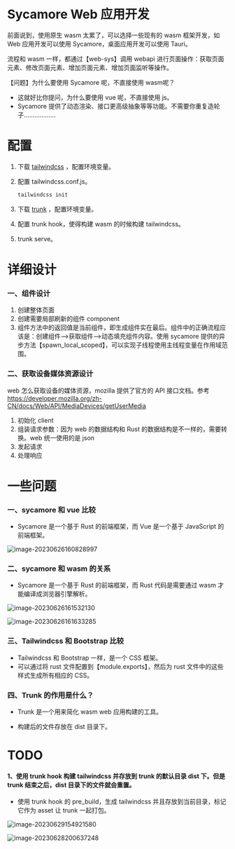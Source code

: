 # Sycamore Web 应用开发

前面说到，使用原生 wasm 太累了，可以选择一些现有的 wasm 框架开发，如 Web 应用开发可以使用 Sycamore，桌面应用开发可以使用 Tauri。

流程和 wasm 一样，都通过【web-sys】调用 webapi 进行页面操作：获取页面元素、修改页面元素、增加页面元素、增加页面监听等操作。



【问题】为什么要使用 Sycamore 呢，不直接使用 wasm呢？

* 这就好比你提问，为什么要使用 vue 呢，不直接使用 js。
* Sycamore 提供了动态渲染、接口更高级抽象等等功能。不需要你重复造轮子..................



# 配置

1. 下载 [tailwindcss](https://github.com/tailwindlabs/tailwindcss/releases/tag/v3.3.2) ，配置环境变量。

2. 配置 tailwindcss.conf.js。

   ```bash
   tailwindcss init
   ```

3. 下载 [trunk](https://github.com/thedodd/trunk/releases) ，配置环境变量。

4. 配置 trunk hook，使得构建 wasm 的时候构建 tailwindcss。

5. trunk serve。





# 详细设计

### 一、组件设计

1. 创建整体页面
2. 创建需要局部刷新的组件 component
3. 组件方法中的返回值是当前组件，即生成组件实在最后。组件中的正确流程应该是：创建组件-->获取组件-->动态填充组件内容。使用 sycamore 提供的异步方法【spawn_local_scoped】，可以实现子线程使用主线程变量在作用域范围。



### 二、获取设备媒体资源设计

web 怎么获取设备的媒体资源，mozilla 提供了官方的 API 接口文档。参考 https://developer.mozilla.org/zh-CN/docs/Web/API/MediaDevices/getUserMedia

1.  初始化 client
2. 组装请求参数：因为 web 的数据结构和 Rust 的数据结构是不一样的，需要转换。web 统一使用的是 json
3. 发起请求
4. 处理响应





# 一些问题

### 一、sycamore 和 vue 比较

* Sycamore 是一个基于 Rust 的前端框架，而 Vue 是一个基于 JavaScript 的前端框架。

![image-20230626160828997](https://note-1305755407.cos.ap-nanjing.myqcloud.com/note/image-20230626160828997.png)





### 二、sycamore 和 wasm 的关系

* Sycamore 是一个基于 Rust 的前端框架，而 Rust 代码是需要通过 wasm 才能编译成浏览器引擎解析。

![image-20230626161532130](https://note-1305755407.cos.ap-nanjing.myqcloud.com/note/image-20230626161532130.png)



![image-20230626161633285](https://note-1305755407.cos.ap-nanjing.myqcloud.com/note/image-20230626161633285.png)



### 三、Tailwindcss 和 Bootstrap 比较

* Tailwindcss 和 Bootstrap 一样，是一个 CSS 框架。
* 可以通过将 rust 文件配置到【module.exports】，然后为 rust  文件中的这些样式生成所有相应的 CSS。



### 四、Trunk 的作用是什么？

* Trunk 是一个用来简化 wasm web 应用构建的工具。

* 构建后的文件存放在 dist 目录下。



# TODO

#### 1、使用 trunk hook 构建 tailwindcss 并存放到 trunk 的默认目录 dist 下。但是 trunk 结束之后，dist 目录下的文件就会重置。

* 使用 trunk hook 的 pre_build，生成 tailwindcss 并且存放到当前目录，标记它作为 asset 让 trunk 一起打包。

![image-20230629154921580](https://note-1305755407.cos.ap-nanjing.myqcloud.com/note/image-20230629154921580.png)

![image-20230628200637248](https://note-1305755407.cos.ap-nanjing.myqcloud.com/note/image-20230628200637248.png)